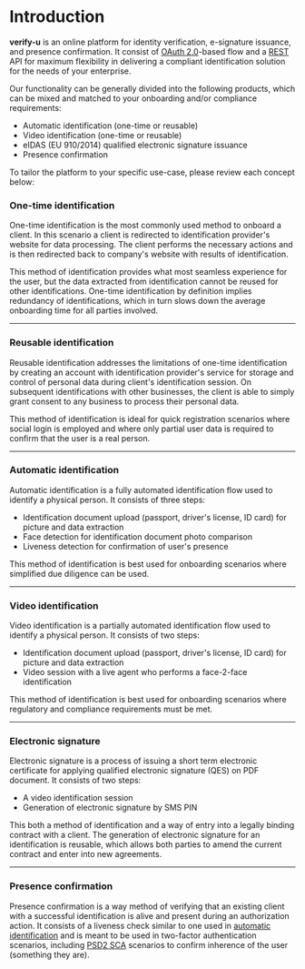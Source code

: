 # Introduction


**verify-u** is an online platform for identity verification,
e-signature issuance, and presence confirmation. It consist of [OAuth 2.0](https://oauth.net/2/)-based 
flow and a [REST](https://en.wikipedia.org/wiki/Representational_state_transfer) 
API for maximum flexibility in delivering a compliant identification solution for 
the needs of your enterprise.

Our functionality can be generally divided into the following products, 
which can be mixed and matched to your onboarding and/or compliance requirements:

* Automatic identification (one-time or reusable)
* Video identification (one-time or reusable)
* eIDAS (EU 910/2014) qualified electronic signature issuance
* Presence confirmation

To tailor the platform to your specific use-case, please review each concept below: 

### One-time identification <a name="onetime-identification"></a> 

One-time identification is the most commonly used method to onboard a client. 
In this scenario a client is redirected to identification provider's website 
for data processing. The client performs the necessary actions and is then 
redirected back to company's website with results of identification. 

This method of identification provides what most seamless experience for the user, 
but the data extracted from identification cannot be reused for other identifications. 
One-time identification by definition implies redundancy of identifications, 
which in turn slows down the average onboarding time for all parties involved.	

***

### Reusable identification <a name="reusable-identification"></a> 

Reusable identification addresses the limitations of one-time identification by
creating an account with identification provider's service for storage and control of
personal data during client's identification session. On subsequent identifications with
other businesses, the client is able to simply grant consent to any business to 
process their personal data. 

This method of identification is ideal for quick registration scenarios where 
social login is employed and where only partial user data is required to confirm that 
the user is a real person.

***

### Automatic identification <a name="automatic-identification"></a> 

Automatic identification is a fully automated identification flow used to identify a physical person.
It consists of three steps:

* Identification document upload (passport, driver's license, ID card) for picture and data extraction
* Face detection for identification document photo comparison
* Liveness detection for confirmation of user's presence

This method of identification is best used for onboarding scenarios where simplified due diligence
can be used.

***

### Video identification <a name="video-identification"></a> 

Video identification is a partially automated identification flow used to identify a physical person.
It consists of two steps:

* Identification document upload (passport, driver's license, ID card) for picture and data extraction
* Video session with a live agent who performs a face-2-face identification 

This method of identification is best used for onboarding scenarios where regulatory and compliance 
requirements must be met.

***

### Electronic signature <a name="e-sign"></a> 

Electronic signature is a process of issuing a short term electronic certificate for applying 
qualified electronic signature (QES) on PDF document. It consists of two steps:

* A video identification session 
* Generation of electronic signature by SMS PIN 
 
This both a method of identification and a way of entry into a legally binding contract with a client.
The generation of electronic signature for an identification is reusable, which allows both parties
to amend the current contract and enter into new agreements.     

***

### Presence confirmation <a name="presence"></a> 

Presence confirmation is a way method of verifying that an existing client with a successful 
identification is alive and present during an authorization action. 
It consists of a liveness check similar to one used in [automatic identification](#reusable-identification)
and is meant to be used in two-factor authentication scenarios, including 
[PSD2 SCA](https://en.wikipedia.org/wiki/Strong_customer_authentication) 
scenarios to confirm inherence of the user (something they are).